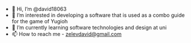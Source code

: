 - 👋 Hi, I’m @david18063
- 👀 I’m interested in developing a software that is used as a combo guide for the game of Yugioh
- 🌱 I’m currently learning software technologies and design at uni
- 📫 How to reach me - zelevdavid@gmail.com

<!---
david18063/david18063 is a ✨ special ✨ repository because its `README.md` (this file) appears on your GitHub profile.
You can click the Preview link to take a look at your changes.
--->
